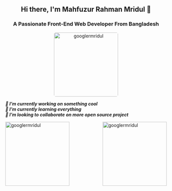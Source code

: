 <h2 align="center">Hi there, I'm Mahfuzur Rahman Mridul 👋 <br>
<h3 align="center">A Passionate Front-End Web Developer From Bangladesh</h3>
</h2>


<div align="center" width="100%">
  <img align="center" height="200" style="border-radius: 5px" src="https://miro.medium.com/max/1360/0*7Q3yvSIv_t0ioJ-Z.gif" alt="googlermridul" />
</div>

<b> <i> 🔭 I’m currently working on something cool </b> </i> <br>
<b> <i> 🌱 I’m currently learning everything </b> </i> <br>
<b> <i> 👯 I’m looking to collaborate on more open source project </b> </i> <br>
<!-- <b> <i> 🤔 I’m looking for help with ... </b> </i> <br>
<b> <i> 💬 Ask me about ... </b> </i> <br>
<b> <i> 📫 How to reach me: ... </b> </i> <br>
<b> <i> 😄 Pronouns: ... </b> </i> <br>
<b> <i> ⚡ Fun fact: ... </b> </i> -->




<img align="left" height="200" src="https://github-readme-stats.vercel.app/api?username=googlermridul&show_icons=true&locale=en" alt="googlermridul" />

<img align="right" height="200" src="https://github-readme-stats.vercel.app/api/top-langs?username=googlermridul&show_icons=true&locale=en&layout=compact" alt="googlermridul" />



